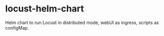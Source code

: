 # locust-helm-chart
Helm chart to run Locust in distributed mode, webUI as ingress, scripts as configMap.
